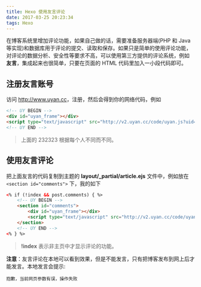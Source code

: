 ```yaml
---
title: Hexo 使用友言评论
date: 2017-03-25 20:23:34
tags: Hexo
---
```


在博客系统里增加评论功能，如果自己做的话，需要准备服务器端(PHP 和 Java 等实现)和数据库用于评论的提交、读取和保存。如果只是简单的使用评论功能，对评论的数据分析、安全性等要求不高，可以使用第三方提供的评论系统，例如 **友言**，集成起来也很简单，只要在页面的 HTML 代码里加入一小段代码即可。<!--more-->

## 注册友言账号

访问 <http://www.uyan.cc>，注册，然后会得到你的网络代码，例如

```html
<!-- UY BEGIN -->
<div id="uyan_frame"></div>
<script type="text/javascript" src="http://v2.uyan.cc/code/uyan.js?uid=232323"></script>
<!-- UY END -->
```

> 上面的 232323 根据每个人不同而不同。

## 使用友言评论

把上面友言的代码复制到主题的 **layout/_partial/article.ejs** 文件中，例如放在 `<section id="comments">` 下，我的如下

```html
<% if (!index && post.comments) { %>
    <!-- UY BEGIN -->
    <section id="comments">
        <div id="uyan_frame"></div>
        <script type="text/javascript" src="http://v2.uyan.cc/code/uyan.js?uid=232323"></script>
    </section>
    <!-- UY END -->
<% } %>
```

> **!index** 表示非主页中才显示评论的功能。

**注意**：友言评论在本地可以看到效果，但是不能发言，只有把博客发布到网上后才能发言。本地发言会提示:

```
抱歉，当前网页参数有误，操作失败
```

